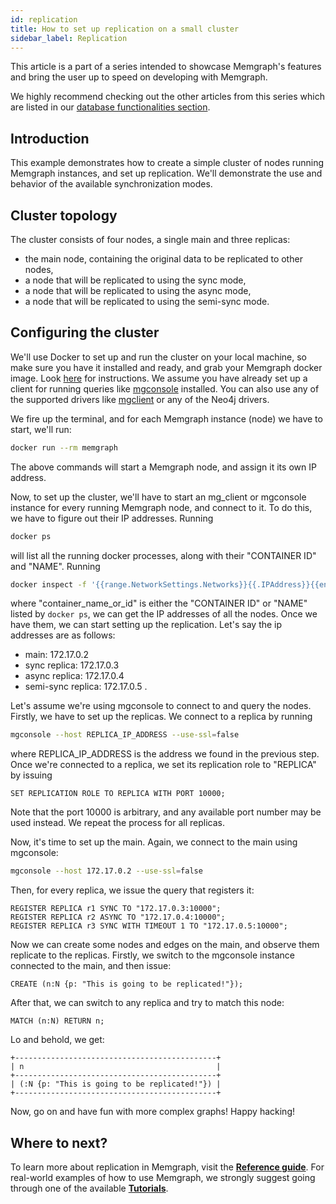 ```yaml
---
id: replication
title: How to set up replication on a small cluster
sidebar_label: Replication
---
```


This article is a part of a series intended to showcase Memgraph's features
and bring the user up to speed on developing with Memgraph.

We highly recommend checking out the other articles from this series which
are listed in our [database functionalities section](./database-functionalities.md).

## Introduction

This example demonstrates how to create a simple cluster of nodes running
Memgraph instances, and set up replication. We'll demonstrate the use and
behavior of the available synchronization modes.

## Cluster topology

The cluster consists of four nodes, a single main and three replicas:

* the main node, containing the original data to be replicated to other nodes,
* a node that will be replicated to using the sync mode,
* a node that will be replicated to using the async mode,
* a node that will be replicated to using the semi-sync mode.

## Configuring the cluster

We'll use Docker to set up and run the cluster on your local machine, so make
sure you have it installed and ready, and grab your Memgraph docker image.
Look [here](../getting-started/installation/docker-installation.md) for instructions.
We assume you have already set up a client for running queries like [mgconsole](https://github.com/memgraph/mgconsole) installed.
You can also use any of the supported drivers like [mgclient](https://github.com/memgraph/mgclient) or any of the Neo4j drivers.

We fire up the terminal, and for each Memgraph instance (node)  we have to start, we'll
run:

```bash
docker run --rm memgraph
```

The above commands will start a Memgraph node, and assign it its own IP address. 

Now, to set up the cluster, we'll have to start an mg_client or mgconsole
instance for every running Memgraph node, and connect to it. To do this, we
have to figure out their IP addresses. Running

```bash
docker ps
```

will list all the running docker processes, along with their "CONTAINER ID" and
"NAME". Running

```bash
docker inspect -f '{{range.NetworkSettings.Networks}}{{.IPAddress}}{{end}}' container_name_or_id
```

where "container_name_or_id" is either the "CONTAINER ID" or "NAME" listed by
`docker ps`, we can get the IP addresses of all the nodes. Once we have them, we
can start setting up the replication. Let's say the ip addresses are as follows:
* main:                      172.17.0.2
* sync replica:              172.17.0.3
* async replica:             172.17.0.4
* semi-sync replica:         172.17.0.5 .

Let's assume we're using mgconsole to connect to and query the nodes. Firstly,
we have to set up the replicas. We connect to a replica by running

```bash
mgconsole --host REPLICA_IP_ADDRESS --use-ssl=false
```

where REPLICA_IP_ADDRESS is the address we found in the previous step. Once
we're connected to a replica, we set its replication role to "REPLICA" by
issuing

```cypher
SET REPLICATION ROLE TO REPLICA WITH PORT 10000;
```

Note that the port 10000 is arbitrary, and any available port number may be used
instead. We repeat the process for all replicas.

Now, it's time to set up the main. Again, we connect to the main using
mgconsole:

```bash
mgconsole --host 172.17.0.2 --use-ssl=false
```

Then, for every replica, we issue the query that registers it:

```cypher
REGISTER REPLICA r1 SYNC TO "172.17.0.3:10000";
REGISTER REPLICA r2 ASYNC TO "172.17.0.4:10000";
REGISTER REPLICA r3 SYNC WITH TIMEOUT 1 TO "172.17.0.5:10000";
```

Now we can create some nodes and edges on the main, and observe them replicate
to the replicas. Firstly, we switch to the mgconsole instance connected to the
main, and then issue:

```cypher
CREATE (n:N {p: "This is going to be replicated!"});
```

After that, we can switch to any replica and try to match this node:

```cypher
MATCH (n:N) RETURN n;
```
Lo and behold, we get:

```plaintext
+---------------------------------------------+
| n                                           |
+---------------------------------------------+
| (:N {p: "This is going to be replicated!"}) |
+---------------------------------------------+
```

Now, go on and have fun with more complex graphs! Happy hacking!

## Where to next?

To learn more about replication in Memgraph, visit the **[Reference guide](../reference-guide/replication.md)**.
For real-world examples of how to use Memgraph, we strongly suggest going through one of the available **[Tutorials](../tutorials/tutorials.md)**.
